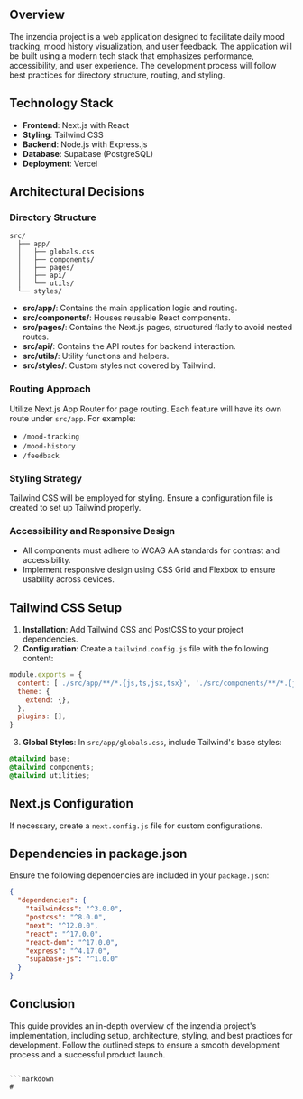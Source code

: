 ## Overview

The inzendia project is a web application designed to facilitate daily mood tracking, mood history visualization, and user feedback. The application will be built using a modern tech stack that emphasizes performance, accessibility, and user experience. The development process will follow best practices for directory structure, routing, and styling.

## Technology Stack

- **Frontend**: Next.js with React
- **Styling**: Tailwind CSS
- **Backend**: Node.js with Express.js
- **Database**: Supabase (PostgreSQL)
- **Deployment**: Vercel

## Architectural Decisions

### Directory Structure

```
src/
  ├── app/
  │   ├── globals.css
  │   ├── components/
  │   ├── pages/
  │   ├── api/
  │   └── utils/
  └── styles/
```

- **src/app/**: Contains the main application logic and routing.
- **src/components/**: Houses reusable React components.
- **src/pages/**: Contains the Next.js pages, structured flatly to avoid nested routes.
- **src/api/**: Contains the API routes for backend interaction.
- **src/utils/**: Utility functions and helpers.
- **src/styles/**: Custom styles not covered by Tailwind.

### Routing Approach

Utilize Next.js App Router for page routing. Each feature will have its own route under `src/app`. For example:
- `/mood-tracking`
- `/mood-history`
- `/feedback`

### Styling Strategy

Tailwind CSS will be employed for styling. Ensure a configuration file is created to set up Tailwind properly.

### Accessibility and Responsive Design

- All components must adhere to WCAG AA standards for contrast and accessibility.
- Implement responsive design using CSS Grid and Flexbox to ensure usability across devices.

## Tailwind CSS Setup

1. **Installation**: Add Tailwind CSS and PostCSS to your project dependencies.
2. **Configuration**: Create a `tailwind.config.js` file with the following content:

```javascript
module.exports = {
  content: ['./src/app/**/*.{js,ts,jsx,tsx}', './src/components/**/*.{js,ts,jsx,tsx}'],
  theme: {
    extend: {},
  },
  plugins: [],
}
```

3. **Global Styles**: In `src/app/globals.css`, include Tailwind's base styles:

```css
@tailwind base;
@tailwind components;
@tailwind utilities;
```

## Next.js Configuration

If necessary, create a `next.config.js` file for custom configurations.

## Dependencies in package.json

Ensure the following dependencies are included in your `package.json`:

```json
{
  "dependencies": {
    "tailwindcss": "^3.0.0",
    "postcss": "^8.0.0",
    "next": "^12.0.0",
    "react": "^17.0.0",
    "react-dom": "^17.0.0",
    "express": "^4.17.0",
    "supabase-js": "^1.0.0"
  }
}
```

## Conclusion

This guide provides an in-depth overview of the inzendia project's implementation, including setup, architecture, styling, and best practices for development. Follow the outlined steps to ensure a smooth development process and a successful product launch.
```

```markdown
#
